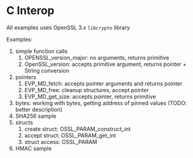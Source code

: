 # C Interop

All examples uses OpenSSL 3.x `libcrypto` library

Examples:

1. simple function calls
   1. OPENSSL_version_major: no arguments, returns primitive
   2. OpenSSL_version: accepts primitive argument, returns pointer + String conversion
2. pointers
   1. EVP_MD_fetch: accepts pointer arguments and returns pointer
   2. EVP_MD_free: cleanup structures, accept pointer
   3. EVP_MD_get_size: accepts pointer, returns primitive
3. bytes: working with bytes, getting address of pinned values (TODO: better description)
4. SHA256 sample
5. structs
   1. create struct: OSSL_PARAM_construct_int
   2. accept struct: OSSL_PARAM_get_int
   3. struct access: OSSL_PARAM
6. HMAC sample
